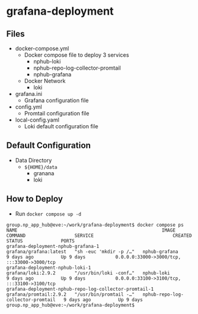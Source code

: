# grafana-deployment



## Files 
* docker-compose.yml
  * Docker compose file to deploy 3 services
    * nphub-loki
    * nphub-repo-log-collector-promtail
    * nphub-grafana
  * Docker Network
    * loki
* grafana.ini
  * Grafana configuration file
* config.yml
  * Promtail configuration file
* local-config.yaml
  * Loki default configuration file

## Default Configuration
* Data Directory
  * ```${HOME}/data```
    * granana
    * loki

## How to Deploy
* Run ```docker compose up -d```
```shell   
group.np_app_hub@eve:~/work/grafana-deployment$ docker compose ps
NAME                                                     IMAGE                    COMMAND                  SERVICE                             CREATED             STATUS              PORTS
grafana-deployment-nphub-grafana-1                       grafana/grafana:latest   "sh -euc 'mkdir -p /…"   nphub-grafana                       9 days ago          Up 9 days           0.0.0.0:33000->3000/tcp, :::33000->3000/tcp
grafana-deployment-nphub-loki-1                          grafana/loki:2.9.2       "/usr/bin/loki -conf…"   nphub-loki                          9 days ago          Up 9 days           0.0.0.0:33100->3100/tcp, :::33100->3100/tcp
grafana-deployment-nphub-repo-log-collector-promtail-1   grafana/promtail:2.9.2   "/usr/bin/promtail -…"   nphub-repo-log-collector-promtail   9 days ago          Up 9 days
group.np_app_hub@eve:~/work/grafana-deployment$
```

